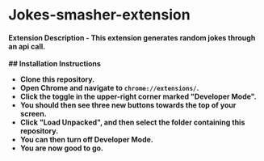 # Jokes-smasher-extension

<h4>Extension Description
- This extension generates random jokes through an api call. 
<br><br>
## Installation Instructions

- Clone this repository.
- Open Chrome and navigate to `chrome://extensions/`.
- Click the toggle in the upper-right corner marked "Developer Mode".
- You should then see three new buttons towards the top of your screen.
- Click "Load Unpacked", and then select the folder containing this repository.
- You can then turn off Developer Mode.
- You are now good to go.



